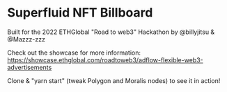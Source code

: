# Superfluid NFT Billboard 

Built for the 2022 ETHGlobal "Road to web3" Hackathon by @billyjitsu & @Mazzz-zzz

Check out the showcase for more information: https://showcase.ethglobal.com/roadtoweb3/adflow-flexible-web3-advertisements

Clone & "yarn start" (tweak Polygon and Moralis nodes) to see it in action!
